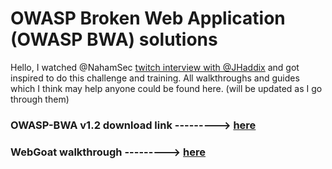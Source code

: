 # OWASP Broken Web Application (OWASP BWA) solutions

 Hello, I watched @NahamSec [twitch interview with @JHaddix](https://www.twitch.tv/nahamsec/videos) and got inspired to do this challenge and training. All walkthroughs and guides which I think may help anyone could be found here. (will be updated as I go through them)
 

### OWASP-BWA v1.2 download link ---------> [here](https://sourceforge.net/projects/owaspbwa/files/1.2/)

### WebGoat walkthrough ---------> [here](../master/WebGoat) 
 